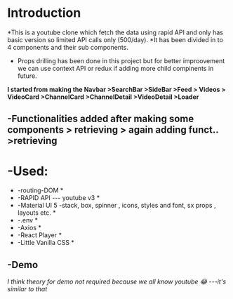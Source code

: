 # Introduction
*This is a youtube clone which fetch the data using rapid API and only has basic version so limited API calls only (500/day).
*It has been divided in to 4 components and their sub components.
* Props drilling has been done in this project but for better improovement we can use context API or redux if adding more child compinents in future.

**I started from making the Navbar >SearchBar >SideBar >Feed > Videos > VideoCard >ChannelCard >ChannelDetail >VideoDetail >Loader**
## -Functionalities added after making some components > retrieving > again adding funct.. >retrieving

# -Used: 
* -routing-DOM *
* -RAPID API --- youtube v3 *
* -Material UI 5 -stack, box, spinner , icons, styles and  font, sx props , layouts etc. *
* -.env *
* -Axios *
*  -React Player *
* -Little Vanilla CSS *

## -Demo 

*I think theory for demo not required because we all know youtube 😂 ---it's similar to that*

